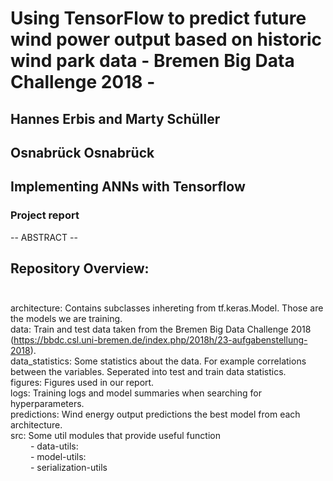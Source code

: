 # Using TensorFlow to predict future wind power output based on historic wind park data - Bremen Big Data Challenge 2018 -
## Hannes Erbis and Marty Schüller
## Osnabrück Osnabrück
## Implementing ANNs with Tensorflow
### Project report

-- ABSTRACT -- 


## Repository Overview: <br><br>
architecture: Contains subclasses inhereting from tf.keras.Model. Those are the models we are training. <br>
data: Train and test data taken from the Bremen Big Data Challenge 2018 (https://bbdc.csl.uni-bremen.de/index.php/2018h/23-aufgabenstellung-2018). <br>
data_statistics: Some statistics about the data. For example correlations between the variables. Seperated into test and train data statistics.  <br>
figures: Figures used in our report. <br>
logs: Training logs and model summaries when searching for hyperparameters. <br>
predictions: Wind energy output predictions the best model from each architecture. <br>
src: Some util modules that provide useful function <br>
&emsp;&emsp;   - data-utils: <br>
&emsp;&emsp;    - model-utils: <br>
&emsp;&emsp;    - serialization-utils <br>



